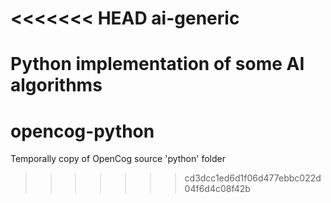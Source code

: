 <<<<<<< HEAD
ai-generic
==========

Python implementation of some AI algorithms
=======
opencog-python
==============

Temporally copy of OpenCog source 'python' folder
>>>>>>> cd3dcc1ed6d1f06d477ebbc022d04f6d4c08f42b
